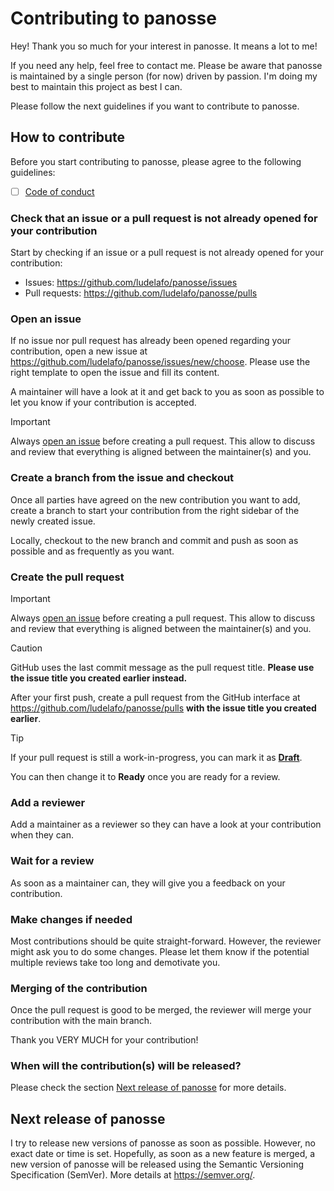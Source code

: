 # Contributing to panosse

Hey! Thank you so much for your interest in panosse. It means a lot to me!

If you need any help, feel free to contact me. Please be aware that panosse is
maintained by a single person (for now) driven by passion. I'm doing my best to
maintain this project as best I can.

Please follow the next guidelines if you want to contribute to panosse.

## How to contribute

Before you start contributing to panosse, please agree to the following
guidelines:

- [ ] [Code of conduct](https://github.com/ludelafo/panosse/blob/main/CODE_OF_CONDUCT.md)

### Check that an issue or a pull request is not already opened for your contribution

Start by checking if an issue or a pull request is not already opened for your
contribution:

- Issues: <https://github.com/ludelafo/panosse/issues>
- Pull requests: <https://github.com/ludelafo/panosse/pulls>

### Open an issue

If no issue nor pull request has already been opened regarding your
contribution, open a new issue at
<https://github.com/ludelafo/panosse/issues/new/choose>. Please use the right
template to open the issue and fill its content.

A maintainer will have a look at it and get back to you as soon as possible to
let you know if your contribution is accepted.

> [!IMPORTANT]
>
> Always [open an issue](#open-an-issue) before creating a pull request. This
> allow to discuss and review that everything is aligned between the
> maintainer(s) and you.

### Create a branch from the issue and checkout

Once all parties have agreed on the new contribution you want to add, create a
branch to start your contribution from the right sidebar of the newly created
issue.

Locally, checkout to the new branch and commit and push as soon as possible and
as frequently as you want.

### Create the pull request

> [!IMPORTANT]
>
> Always [open an issue](#open-an-issue) before creating a pull request. This
> allow to discuss and review that everything is aligned between the
> maintainer(s) and you.

> [!CAUTION]
>
> GitHub uses the last commit message as the pull request title. **Please use
> the issue title you created earlier instead.**

After your first push, create a pull request from the GitHub interface at
<https://github.com/ludelafo/panosse/pulls> **with the issue title you created
earlier**.

> [!TIP]
>
> If your pull request is still a work-in-progress, you can mark it as
> [**Draft**](https://docs.github.com/en/pull-requests/collaborating-with-pull-requests/proposing-changes-to-your-work-with-pull-requests/changing-the-stage-of-a-pull-request).
>
> You can then change it to **Ready** once you are ready for a review.

### Add a reviewer

Add a maintainer as a reviewer so they can have a look at your contribution when
they can.

### Wait for a review

As soon as a maintainer can, they will give you a feedback on your contribution.

### Make changes if needed

Most contributions should be quite straight-forward. However, the reviewer might
ask you to do some changes. Please let them know if the potential multiple
reviews take too long and demotivate you.

### Merging of the contribution

Once the pull request is good to be merged, the reviewer will merge your
contribution with the main branch.

Thank you VERY MUCH for your contribution!

### When will the contribution(s) will be released?

Please check the section [Next release of panosse](#next-release-of-panosse) for
more details.

## Next release of panosse

I try to release new versions of panosse as soon as possible. However, no exact
date or time is set. Hopefully, as soon as a new feature is merged, a new
version of panosse will be released using the Semantic Versioning Specification
(SemVer). More details at <https://semver.org/>.

